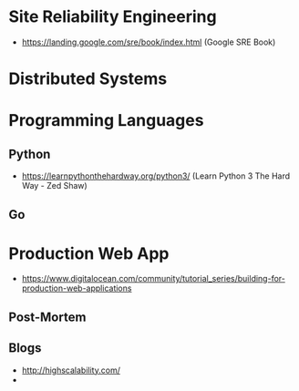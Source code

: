 # Site Reliability Engineering

- https://landing.google.com/sre/book/index.html (Google SRE Book)

# Distributed Systems

# Programming Languages

## Python

- https://learnpythonthehardway.org/python3/ (Learn Python 3 The Hard Way - Zed Shaw)

## Go

# Production Web App
- https://www.digitalocean.com/community/tutorial_series/building-for-production-web-applications

## Post-Mortem

## Blogs

- http://highscalability.com/
- 
